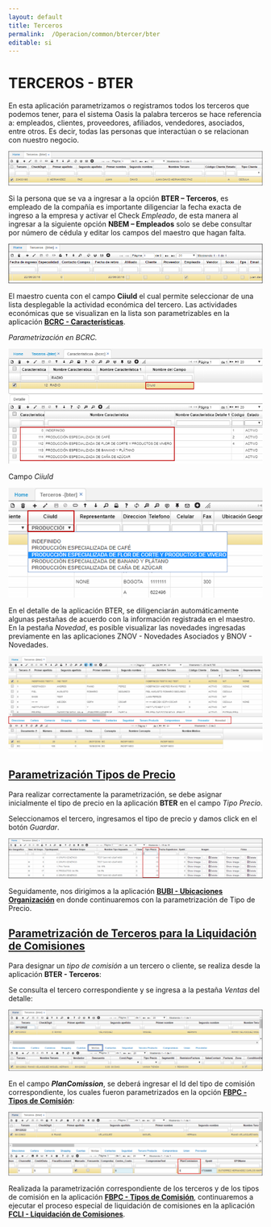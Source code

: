 ```yaml
---
layout: default
title: Terceros
permalink:  /Operacion/common/btercer/bter
editable: si
---
```


# TERCEROS - BTER


En esta aplicación parametrizamos o registramos todos los terceros que podemos tener, para el sistema Oasis la palabra terceros se hace referencia a: empleados, clientes, proveedores, afiliados, vendedores, asociados, entre otros. Es decir, todas las personas que interactúan o se relacionan con nuestro negocio.


![](bter1.png)


Si la persona que se va a ingresar a la opción **BTER – Terceros**, es empleado de la compañía es importante diligenciar la fecha exacta de ingreso a la empresa y activar el Check _Empleado_, de esta manera al ingresar a la siguiente opción **NBEM – Empleados** solo se debe consultar por número de cédula y editar los campos del maestro que hagan falta.

![](bter2.png)

El maestro cuenta con el campo **CiiuId** el cual permite seleccionar de una lista desplegable la actividad económica del tercero. Las actividades económicas que se visualizan en la lista son parametrizables en la aplicación [**BCRC - Características**](http://docs.oasiscom.com/Operacion/common/bcomer/bcrc).  

_Parametrización en BCRC._

![](bter5.png)

Campo _CiiuId_

![](bter6.png)


En el detalle de la aplicación BTER, se diligenciarán automáticamente algunas pestañas de acuerdo con la información registrada en el maestro. En la pestaña _Novedad_, es posible visualizar las novedades ingresadas previamente en las aplicaciones ZNOV - Novedades Asociados y BNOV - Novedades.  

![](bter4.png)


## [Parametrización Tipos de Precio](http://docs.oasiscom.com/Operacion/common/btercer/bter#parametrizacion-tipos-de-precio)

Para realizar correctamente la parametrización, se debe asignar inicialmente el tipo de precio en la aplicación **BTER** en el campo _Tipo Precio_.  

Seleccionamos el tercero, ingresamos el tipo de precio y damos click en el botón _Guardar_.  

![](bter3.png)

Seguidamente, nos dirigimos a la aplicación [**BUBI - Ubicaciones Organización**](http://docs.oasiscom.com/Operacion/common/borgan/bubi) en donde continuaremos con la parametrización de Tipo de Precio.  

## [Parametrización de Terceros para la Liquidación de Comisiones](http://docs.oasiscom.com/Operacion/common/btercer/bter#parametrizacion-de-terceros-para-la-liquidación-de-comisiones)

Para designar un _tipo de comisión_ a un tercero o cliente, se realiza desde la aplicación **BTER - Terceros**:  

Se consulta el tercero correspondiente y se ingresa a la pestaña _Ventas_ del detalle:  

![](liqcomision10.png)

En el campo _**PlanComission**_, se deberá ingresar el Id del tipo de comisión correspondiente, los cuales fueron parametrizados en la opción [**FBPC - Tipos de Comisión**](http://docs.oasiscom.com/Operacion/scm/facturacion/fbasica/fbpc):

![](liqcomision11.png)

Realizada la parametrización correspondiente de los terceros y de los tipos de comisión en la aplicación [**FBPC - Tipos de Comisión**](http://docs.oasiscom.com/Operacion/scm/facturacion/fbasica/fbpc), continuaremos a ejecutar el proceso especial de liquidación de comisiones en la aplicación [**FCLI - Liquidación de Comisiones**](http://docs.oasiscom.com/Operacion/scm/facturacion/fcomision/fcli).







